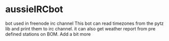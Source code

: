 # aussieIRCbot
bot used in freenode irc channel
This bot can read timezones from the pytz lib and print them to irc channel.
it can also get weather report from pre defined stations on BOM.
Add a bit more
